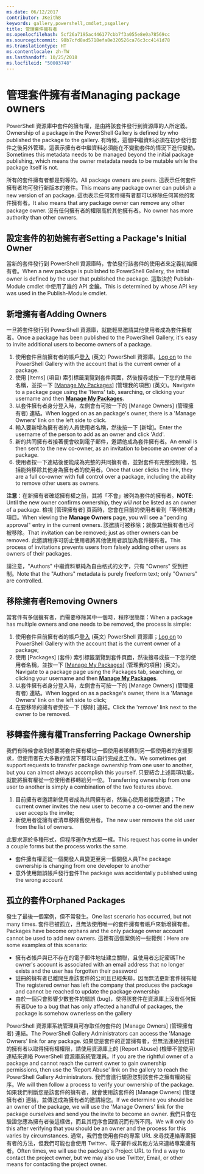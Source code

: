 ```yaml
---
ms.date: 06/12/2017
contributor: JKeithB
keywords: gallery,powershell,cmdlet,psgallery
title: 管理套件擁有者
ms.openlocfilehash: 5cf26a7195ac446177cbb7f3a055e8e0a78569cc
ms.sourcegitcommit: 98b7cfd8ad5718efa8e320526ca76c3cc4141d78
ms.translationtype: HT
ms.contentlocale: zh-TW
ms.lasthandoff: 10/25/2018
ms.locfileid: "50003748"
---
```

# <a name="managing-package-owners"></a><span data-ttu-id="34563-103">管理套件擁有者</span><span class="sxs-lookup"><span data-stu-id="34563-103">Managing package owners</span></span>

<span data-ttu-id="34563-104">PowerShell 資源庫中套件的擁有權，是由將該套件發行到資源庫的人所定義。</span><span class="sxs-lookup"><span data-stu-id="34563-104">Ownership of a package in the PowerShell Gallery is defined by who published the package to the gallery.</span></span>
<span data-ttu-id="34563-105">有時候，這個中繼資料必須在初步發行套件之後另外管理，這表示擁有者中繼資料必須能在不變動套件的情況下進行變動。</span><span class="sxs-lookup"><span data-stu-id="34563-105">Sometimes this metadata needs to be managed beyond the initial package publishing, which means the owner metadata needs to be mutable while the package itself is not.</span></span>

<span data-ttu-id="34563-106">所有的套件擁有者都是對等的。</span><span class="sxs-lookup"><span data-stu-id="34563-106">All package owners are peers.</span></span>
<span data-ttu-id="34563-107">這表示任何套件擁有者均可發行新版本的套件。</span><span class="sxs-lookup"><span data-stu-id="34563-107">This means any package owner can publish a new version of an package.</span></span> <span data-ttu-id="34563-108">這也表示任何套件擁有者都可以移除任何其他的套件擁有者。</span><span class="sxs-lookup"><span data-stu-id="34563-108">It also means that any package owner can remove any other package owner.</span></span>
<span data-ttu-id="34563-109">沒有任何擁有者的權限高於其他擁有者。</span><span class="sxs-lookup"><span data-stu-id="34563-109">No owner has more authority than other owners.</span></span>

## <a name="setting-a-packages-initial-owner"></a><span data-ttu-id="34563-110">設定套件的初始擁有者</span><span class="sxs-lookup"><span data-stu-id="34563-110">Setting a Package's Initial Owner</span></span>

<span data-ttu-id="34563-111">當新的套件發行到 PowerShell 資源庫時，會依發行該套件的使用者來定義初始擁有者。</span><span class="sxs-lookup"><span data-stu-id="34563-111">When a new package is published to PowerShell Gallery, the initial owner is defined by the user that published the package.</span></span> <span data-ttu-id="34563-112">這取決於 Publish-Module cmdlet 中使用了誰的 API 金鑰。</span><span class="sxs-lookup"><span data-stu-id="34563-112">This is determined by whose API key was used in the Publish-Module cmdlet.</span></span>

## <a name="adding-owners"></a><span data-ttu-id="34563-113">新增擁有者</span><span class="sxs-lookup"><span data-stu-id="34563-113">Adding Owners</span></span>

<span data-ttu-id="34563-114">一旦將套件發行到 PowerShell 資源庫，就能輕易邀請其他使用者成為套件擁有者。</span><span class="sxs-lookup"><span data-stu-id="34563-114">Once a package has been published to the PowerShell Gallery, it's easy to invite additional users to become owners of a package.</span></span>

1. <span data-ttu-id="34563-115">使用套件目前擁有者的帳戶[登入](https://powershellgallery.com/users/account/LogOn) \(英文\) PowerShell 資源庫。</span><span class="sxs-lookup"><span data-stu-id="34563-115">[Log on](https://powershellgallery.com/users/account/LogOn) to the PowerShell Gallery with the account that is the current owner of a package.</span></span>
2. <span data-ttu-id="34563-116">使用 [Items] \(項目\) 索引標籤瀏覽到套件頁面，然後搜尋或按一下您的使用者名稱，並按一下 [[Manage My Packages]](https://www.powershellgallery.com/account/Packages) \(管理我的項目\) \(英文\)。</span><span class="sxs-lookup"><span data-stu-id="34563-116">Navigate to a package page using the 'Items' tab, searching, or clicking your username and then [**Manage My Packages**](https://www.powershellgallery.com/account/Packages).</span></span>
3. <span data-ttu-id="34563-117">以套件擁有者身分登入時，左側會有可按一下的 [Manage Owners] \(管理擁有者\) 連結。</span><span class="sxs-lookup"><span data-stu-id="34563-117">When logged on as an package's owner, there is a 'Manage Owners' link on the left side to click.</span></span>
4. <span data-ttu-id="34563-118">輸入要新增為擁有者的人員使用者名稱，然後按一下 [新增]。</span><span class="sxs-lookup"><span data-stu-id="34563-118">Enter the username of the person to add as an owner and click 'Add'.</span></span>
5. <span data-ttu-id="34563-119">新的共同擁有者接著便會收到電子郵件，邀請他成為套件擁有者。</span><span class="sxs-lookup"><span data-stu-id="34563-119">An email is then sent to the new co-owner, as an invitation to become an owner of a package.</span></span>
6. <span data-ttu-id="34563-120">使用者按一下連結後便能成為完整的共同擁有者，並對套件有完整控制權，包括能夠移除其他身為擁有者的使用者。</span><span class="sxs-lookup"><span data-stu-id="34563-120">Once that user clicks the link, they are a full co-owner with full control over a package, including the ability to remove other users as owners.</span></span>

<span data-ttu-id="34563-121">**注意**：在新擁有者確認擁有權之前，其將「不會」被列為套件的擁有者。</span><span class="sxs-lookup"><span data-stu-id="34563-121">**NOTE**: Until the new owner confirms ownership, they *will not* be listed as an owner of a package.</span></span>
<span data-ttu-id="34563-122">檢視 [管理擁有者] 頁面時，您會在目前的使用者看到「等待核准」項目。</span><span class="sxs-lookup"><span data-stu-id="34563-122">When viewing the **Manage Owners** page, you will see a "pending approval" entry in the current owners.</span></span>
<span data-ttu-id="34563-123">該邀請可被移除；就像其他擁有者也可被移除。</span><span class="sxs-lookup"><span data-stu-id="34563-123">That invitation can be removed; just as other owners can be removed.</span></span>
<span data-ttu-id="34563-124">此邀請程序可防止使用者將其他使用者誤加為套件擁有者。</span><span class="sxs-lookup"><span data-stu-id="34563-124">This process of invitations prevents users from falsely adding other users as owners of their packages.</span></span>

<span data-ttu-id="34563-125">請注意，"Authors" 中繼資料單純為自由格式的文字，只有 "Owners" 受到控制。</span><span class="sxs-lookup"><span data-stu-id="34563-125">Note that the "Authors" metadata is purely freeform text; only "Owners" are controlled.</span></span>


## <a name="removing-owners"></a><span data-ttu-id="34563-126">移除擁有者</span><span class="sxs-lookup"><span data-stu-id="34563-126">Removing Owners</span></span>

<span data-ttu-id="34563-127">當套件有多個擁有者，而需要移除其中一個時，程序很簡單：</span><span class="sxs-lookup"><span data-stu-id="34563-127">When a package has multiple owners and one needs to be removed, the process is simple:</span></span>

1. <span data-ttu-id="34563-128">使用套件目前擁有者的帳戶[登入](https://powershellgallery.com/users/account/LogOn) \(英文\) PowerShell 資源庫；</span><span class="sxs-lookup"><span data-stu-id="34563-128">[Log on](https://powershellgallery.com/users/account/LogOn) to PowerShell Gallery with the account that is the current owner of a package;</span></span>
2. <span data-ttu-id="34563-129">使用 [Packages] \(套件\) 索引標籤瀏覽到套件頁面，然後搜尋或按一下您的使用者名稱，並按一下 [[Manage My Packages]](https://www.powershellgallery.com/account/Packages) \(管理我的項目\) \(英文\)。</span><span class="sxs-lookup"><span data-stu-id="34563-129">Navigate to a package page using the Packages tab, searching, or clicking your username and then [**Manage My Packages**](https://www.powershellgallery.com/account/Packages).</span></span>
3. <span data-ttu-id="34563-130">以套件擁有者身分登入時，左側會有可按一下的 [Manage Owners] \(管理擁有者\) 連結。</span><span class="sxs-lookup"><span data-stu-id="34563-130">When logged on as a package's owner, there is a 'Manage Owners' link on the left side to click;</span></span>
4. <span data-ttu-id="34563-131">在要移除的擁有者旁按一下 [移除] 連結。</span><span class="sxs-lookup"><span data-stu-id="34563-131">Click the 'remove' link next to the owner to be removed.</span></span>



## <a name="transferring-package-ownership"></a><span data-ttu-id="34563-132">移轉套件擁有權</span><span class="sxs-lookup"><span data-stu-id="34563-132">Transferring Package Ownership</span></span>

<span data-ttu-id="34563-133">我們有時候會收到想要將套件擁有權從一個使用者移轉到另一個使用者的支援要求，但使用者在大多數的情況下都可以自行完成此工作。</span><span class="sxs-lookup"><span data-stu-id="34563-133">We sometimes get support requests to transfer package ownership from one user to another, but you can almost always accomplish this yourself.</span></span>
<span data-ttu-id="34563-134">只要結合上述兩項功能，就能將擁有權從一位使用者移轉給另一位。</span><span class="sxs-lookup"><span data-stu-id="34563-134">Transferring ownership from one user to another is simply a combination of the two features above.</span></span>

1. <span data-ttu-id="34563-135">目前擁有者邀請新使用者成為共同擁有者，然後心使用者接受邀請；</span><span class="sxs-lookup"><span data-stu-id="34563-135">The current owner invites the new user to become a co-owner and the new user accepts the invite;</span></span>
2. <span data-ttu-id="34563-136">新使用者從擁有者清單移除舊使用者。</span><span class="sxs-lookup"><span data-stu-id="34563-136">The new user removes the old user from the list of owners.</span></span>

<span data-ttu-id="34563-137">此要求源於多種形式，但程序運作方式都一樣。</span><span class="sxs-lookup"><span data-stu-id="34563-137">This request has come in under a couple forms but the process works the same.</span></span>

- <span data-ttu-id="34563-138">套件擁有權正從一個開發人員變更至另一個開發人員</span><span class="sxs-lookup"><span data-stu-id="34563-138">The package ownership is changing from one developer to another</span></span>
- <span data-ttu-id="34563-139">意外使用錯誤帳戶發行套件</span><span class="sxs-lookup"><span data-stu-id="34563-139">The package was accidentally published using the wrong account</span></span>


## <a name="orphaned-packages"></a><span data-ttu-id="34563-140">孤立的套件</span><span class="sxs-lookup"><span data-stu-id="34563-140">Orphaned Packages</span></span>

<span data-ttu-id="34563-141">發生了最後一個案例，但不常發生。</span><span class="sxs-lookup"><span data-stu-id="34563-141">One last scenario has occurred, but not many times.</span></span>
<span data-ttu-id="34563-142">套件已被孤立，且無法使用唯一的套件擁有者帳戶來新增擁有者。</span><span class="sxs-lookup"><span data-stu-id="34563-142">Packages have become orphans and the only package owner account cannot be used to add new owners.</span></span>
<span data-ttu-id="34563-143">這裡有這個案例的一些範例：</span><span class="sxs-lookup"><span data-stu-id="34563-143">Here are some examples of this scenario:</span></span>

- <span data-ttu-id="34563-144">擁有者帳戶與已不存在的電子郵件地址建立關聯，且使用者忘記密碼</span><span class="sxs-lookup"><span data-stu-id="34563-144">The owner's account is associated with an email address that no longer exists and the user has forgotten their password</span></span>
- <span data-ttu-id="34563-145">註冊的擁有者已離開生產該套件的公司且已經失聯，因而無法更新套件擁有權</span><span class="sxs-lookup"><span data-stu-id="34563-145">The registered owner has left the company that produces the package and cannot be reached to update the package ownership</span></span>
- <span data-ttu-id="34563-146">由於一個只會影響少數套件的錯誤 (bug)，使得該套件在資源庫上沒有任何擁有者</span><span class="sxs-lookup"><span data-stu-id="34563-146">Due to a bug that has only affected a handful of packages, the package is somehow ownerless on the gallery</span></span>

<span data-ttu-id="34563-147">PowerShell 資源庫系統管理員可存取任何套件的 [Manage Owners] \(管理擁有者\) 連結。</span><span class="sxs-lookup"><span data-stu-id="34563-147">The PowerShell Gallery Administrators can access the 'Manage Owners' link for any package.</span></span>
<span data-ttu-id="34563-148">如果您是套件的正當擁有者，但無法連絡到目前的擁有者以取得擁有權權限，請使用資源庫上的 [Report Abuse] \(檢舉不當使用\) 連結來連絡 PowerShell 資源庫系統管理員。</span><span class="sxs-lookup"><span data-stu-id="34563-148">If you are the rightful owner of a package and cannot reach the current owner to gain ownership permissions, then use the 'Report Abuse' link on the gallery to reach the PowerShell Gallery Administrators.</span></span>
<span data-ttu-id="34563-149">我們會進行驗證您對該套件之擁有權的程序。</span><span class="sxs-lookup"><span data-stu-id="34563-149">We will then follow a process to verify your ownership of the package.</span></span>
<span data-ttu-id="34563-150">如果我們判斷您是該套件的擁有者，就會使用該套件的 [Manage Owners] \(管理擁有者\) 連結，並傳送成為擁有者的邀請給您。</span><span class="sxs-lookup"><span data-stu-id="34563-150">If we determine you should be an owner of the package, we will use the 'Manage Owners' link for the package ourselves and send you the invite to become an owner.</span></span>
<span data-ttu-id="34563-151">我們只會在驗證您應為擁有者後這樣做，而且其程序會因情況而有所不同。</span><span class="sxs-lookup"><span data-stu-id="34563-151">We will only do this after verifying that you should be an owner and the process for this varies by circumstances.</span></span>
<span data-ttu-id="34563-152">通常，我們會使用套件的專案 URL 來尋找連絡專案擁有者的方法，但我們可能也會使用 Twitter、電子郵件或其他方法來連絡專案擁有者。</span><span class="sxs-lookup"><span data-stu-id="34563-152">Often times, we will use the package's Project URL to find a way to contact the project owner, but we may also use Twitter, Email, or other means for contacting the project owner.</span></span>
